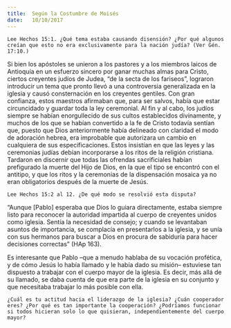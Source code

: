 ```yaml
---
title:  Según la Costumbre de Moisés
date:   10/10/2017
---
```


`Lee Hechos 15:1. ¿Qué tema estaba causando disensión? ¿Por qué algunos creían que esto no era exclusivamente para la nación judía? (Ver Gén. 17:10.)`

Si bien los apóstoles se unieron a los pastores y a los miembros laicos de Antioquía en un esfuerzo sincero por ganar muchas almas para Cristo, ciertos creyentes judíos de Judea, “de la secta de los fariseos”, lograron introducir un tema que pronto llevó a una controversia generalizada en la iglesia y causó consternación en los creyentes gentiles. Con gran confianza, estos maestros afirmaban que, para ser salvos, había que estar circuncidado y guardar toda la ley ceremonial. Al fin y al cabo, los judíos siempre se habían enorgullecido de sus cultos establecidos divinamente, y muchos de los que se habían convertido a la fe de Cristo todavía sentían que, puesto que Dios anteriormente había delineado con claridad el modo de adoración hebrea, era improbable que autorizara un cambio en cualquiera de sus especificaciones. Estos insistían en que las leyes y las ceremonias judías debían incorporarse a los ritos de la religión cristiana. Tardaron en discernir que todas las ofrendas sacrificiales habían prefigurado la muerte del Hijo de Dios, en la que el tipo se encontró con el antitipo, y que los ritos y la ceremonias de la dispensación mosaica ya no eran obligatorios después de la muerte de Jesús.

`Lee Hechos 15:2 al 12. ¿De qué modo se resolvió esta disputa?`

“Aunque [Pablo] esperaba que Dios lo guiara directamente, estaba siempre listo para reconocer la autoridad impartida al cuerpo de creyentes unidos como iglesia. Sentía la necesidad de consejo; y cuando se levantaban asuntos de importancia, se complacía en presentarlos a la iglesia, y se unía con sus hermanos para buscar a Dios en procura de sabiduría para hacer decisiones correctas” (HAp 163).

Es interesante que Pablo –que a menudo hablaba de su vocación profética, y de cómo Jesús lo había llamado y le había dado su misión– estuviese tan dispuesto a trabajar con el cuerpo mayor de la iglesia. Es decir, más allá de su llamado, se daba cuenta de que era parte de la iglesia en su conjunto y que necesitaba trabajar lo más posible con ella.

`¿Cuál es tu actitud hacia el liderazgo de la iglesia? ¿Cuán cooperador eres? ¿Por qué es tan importante la cooperación? ¿Podríamos funcionar si todos hicieran solo lo que quisieran, independientemente del cuerpo mayor?`